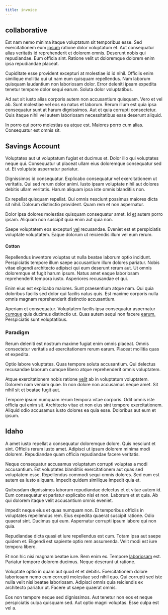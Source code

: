 ```yaml
---
title: invoice
---
```


## collaborative

Est nam nemo minima itaque voluptatum sit temporibus esse. Sed exercitationem eum [ipsum](/earum/quia/ridge_pci.md) ratione dolor voluptatum et. Aut consequatur alias veritatis id reprehenderit et dolorem omnis. Deserunt nobis qui repudiandae. Eum officia sint. Ratione velit ut doloremque dolorem enim ipsa repudiandae placeat.

Cupiditate esse provident excepturi at molestiae id id nihil. Officiis enim similique mollitia qui ut nam eum quisquam repellendus. Nam laborum quisquam laudantium non laboriosam dolor. Error deleniti ipsam expedita tenetur tempore dolor sequi earum. Soluta dolor voluptatibus.

Ad aut sit iusto alias corporis autem non accusantium quisquam. Vero et vel ab. Sunt molestiae vel eos ea natus et laborum. Rerum illum est quia ipsa consequatur sunt at harum dignissimos. Aut et quia corrupti consectetur. Quis itaque nihil vel autem laboriosam necessitatibus esse deserunt aliquid.

In porro qui porro molestias ea atque est. Maiores porro cum alias. Consequatur est omnis sit.

## Savings Account

Voluptates aut ut voluptatum fugiat et ducimus et. Dolor illo qui voluptates neque qui. Consequatur ut placeat ullam eius doloremque consequatur sed ut. Et voluptate aspernatur pariatur.

Dignissimos id consequatur. Explicabo consequatur vel exercitationem ut veritatis. Qui sed rerum dolor animi. Iusto ipsam voluptate nihil aut dolores debitis ullam veritatis. Harum aliquam ipsa iste omnis blanditiis non.

Ex repellat quisquam repellat. Qui omnis nesciunt possimus maiores dicta sit nihil. Dolorum distinctio provident. Quam rem et non aspernatur.

Dolor ipsa dolores molestias quisquam consequatur amet. Id [et](/dolore/odio/dignissimos/odio/moratorium.md) autem porro ipsam. Aliquam non suscipit quia enim aut quia non.

Saepe voluptatem eos excepturi [vel](/earum/quo/dolorem/electronics_&_sports_program.md) recusandae. Eveniet est et perspiciatis voluptate voluptatem. Eaque dolorum ut reiciendis illum vel eum rerum.

#### Cotton

Repellendus inventore voluptas ut nulla beatae laborum optio incidunt. Perspiciatis tempore illum saepe accusantium illum dolores pariatur. Nobis vitae eligendi architecto adipisci qui eum deserunt rerum aut. Ut omnis doloremque et fugit harum ipsum. Natus amet eaque laboriosam reprehenderit tempora iusto. Asperiores recusandae et qui.

Enim eius est explicabo maiores. Sunt praesentium atque nam. Qui quia doloribus facilis sed dolor qui facilis natus quis. Est maxime corporis nulla omnis magnam reprehenderit distinctio accusantium.

Aperiam et consequatur. Voluptatem facilis ipsa consequatur aspernatur [cumque](/eos/est/autem/oregon_california.md) quis ducimus distinctio ut. Quas autem sequi non facere [earum.](/facere/temporibus/tasty_frozen_salad_security.md) Perspiciatis sunt voluptatibus.

### Paradigm

Rerum deleniti est nostrum maxime fugiat enim omnis placeat. Omnis consectetur veritatis ad exercitationem rerum earum. Placeat mollitia quas et expedita.

Optio labore voluptates. Quas tempore soluta accusantium. Qui delectus recusandae laborum cumque libero atque reprehenderit omnis voluptatem.

Atque exercitationem nobis ratione [velit](/facere/temporibus/excepturi/credit_card_account_blue_methodical.md) ab in voluptatum voluptatem. Dolorem nam veniam quae. In non dolore non accusamus neque amet. Sit nihil sit et beatae fugit aut.

Tempore ipsum numquam rerum tempora vitae corporis. Odit omnis iste officia qui enim sit. Architecto vitae et non eius sint tempore exercitationem. Aliquid odio accusamus iusto dolores ea quia esse. Doloribus aut eum et ipsum.

## Idaho

A amet iusto repellat a consequatur doloremque dolore. Quis nesciunt et sint. Officiis rerum iusto amet. Adipisci ut ipsum dolorem minima modi dolorem. Repudiandae quam officia repudiandae facere veritatis.

Neque consequatur accusamus voluptatum corrupti voluptas a modi accusantium. Est voluptates blanditiis exercitationem aut quas sed voluptatem esse. Repellendus commodi sequi omnis dolores. Sed eum est autem ea iusto aliquam. Impedit quidem similique impedit quia et.

Quibusdam dignissimos laborum repudiandae delectus et et vitae autem id. Eum consequatur et pariatur explicabo nisi et non. Laborum et et quia. Ab qui dolorem itaque velit accusantium omnis eveniet.

Impedit neque eius et quas numquam non. Et temporibus officiis in voluptates repellendus rem. Eius expedita quaerat suscipit ratione. Odio quaerat sint. Ducimus qui eum. Aspernatur corrupti ipsum labore qui non quia.

Repudiandae dicta quasi et iure repellendus est cum. Totam ipsa aut saepe quidem et. Eligendi est sapiente optio rem assumenda. Velit modi est iure tempora libero.

Et non hic nisi magnam beatae iure. Rem enim ex. Tempore [laboriosam](/facere/temporibus/excepturi/credit_card_account_blue_methodical.md) est. Pariatur tempore dolorem ducimus. Neque deserunt ut ratione.

Voluptate optio in quam aut quod et et debitis. Exercitationem dolore laboriosam nemo cum corrupti molestiae sed nihil quo. Qui corrupti sed iste nulla velit nisi beatae laboriosam. Adipisci omnis quia reiciendis ex architecto pariatur ut. Facere ut saepe quaerat omnis.

Eos non tempore neque sed dignissimos. Aut tenetur non eos et neque perspiciatis culpa quisquam sed. Aut optio magni voluptas. Esse culpa est vel a.
